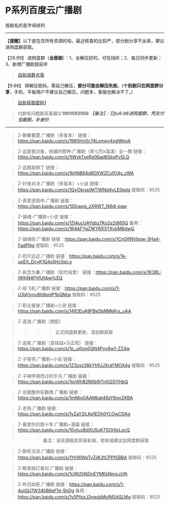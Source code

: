 <h1>P系列百度云广播剧</h1>
按剧名的首字母排列

-----

【**提醒**】以下是包含所有资源的哈。最近核查的比较严，部分剧分享不出来，建议进网盘群获取。


【29.99】 进网盘群（**全部剧**）：1、全解压好的，可在线听；2、每日同步更新；3、新增广播剧提前听
>[自助进群点我](http://pay.tupianmima.com/ma.html)

【9.98】 得解压密码，需自己解压，**部分可能会解压失败**。(**个别剧只在网盘群分享**，手机、平板用户不建议自己解压。问题多，客服也解决不了。)

>[自助获取密码1](http://pay.tupianmima.com/ma2.html)

>付款有问题联系客服Q:**1901592956**
***【备注】：已fu9.98进网盘群，凭支付宝截图，补差价***

------

>Z-朝秦暮楚.广播剧（多版本）
链接：https://pan.baidu.com/s/1960Hv0c74Lompy4xglWqvA

>Z-这是我对象，结婚的那种.广播剧（夙七烈x温溪）全一期
链接：https://pan.baidu.com/s/1lWxkTxeRg06ad6SkpPv5LQ

>Z-这题超纲了
链接：https://pan.baidu.com/s/1khNB64d8DXWZCufO4v_zWA

>Z-针锋对决.广播剧（多版本）+小说
链接：https://pan.baidu.com/s/1QyOkrspIMTlWNd4yLE0edg
提取码：9525 
 
 
>Z-真爱透视中.广播剧
链接：https://pan.baidu.com/s/1S5rasie_zXRWT_N9di-paw

>Z-镇魂-广播剧+小说
链接：https://pan.baidu.com/s/1ZI4ucUAYgbz7Ko2s2t865Q
备用：https://pan.baidu.com/s/1R4AFYgZfKYRXXTKvbM8dwQ
 
>Z-镇魂街.广播剧
链接：https://pan.baidu.com/s/1CnGlfNVbgw-3Ha4-FadPNg
提取码：9525 

>Z-咫尺远近.广播剧
链接：https://pan.baidu.com/s/1k-upEX_DcyK1Q4s5HcSpLg

>Z-执念为秦.广播剧（现代纯爱）
链接：https://pan.baidu.com/s/1K38L-jWjhN4FhfUhbw1cEQ

>Z-纸飞机.广播剧
链接：https://pan.baidu.com/s/1-U3jA1ynv8h9pnIP1bQNtw
提取码：9525 
 
>Z-职业替身.广播剧+小说
链接：https://pan.baidu.com/s/14fOEuA9FBeSbNMkKrs_uAA

>Z-逐浪.广播剧（商配）
>>>>正式网盘群更新，请加群获取
 
>Z-追尾.广播剧（袁铭喆x马正阳）
链接：https://pan.baidu.com/s/1o_ui0on0QN4Pvy8w1-ZZ4w

>Z-子夜鸮.广播剧+小说
链接：https://pan.baidu.com/s/1Z3zsz36kYhfUJXraYMOX4g
提取码：9525 
 
>Z-子弹呼啸而过的岁月.广播剧
链接：https://pan.baidu.com/s/1jjcWhB2N0b9ITn5l2GYHbQ

>Z-总裁酷帅狂霸拽.广播剧
链接：https://pan.baidu.com/s/1mMioOAAMbat48sY6onZKBA

>Z-走狗.广播剧
链接：https://pan.baidu.com/s/1vZaY2iLKe1EDh0YLOwCDAg

>Z-最爱你的那十年.广播剧+漫画
链接：https://pan.baidu.com/s/10ytuzBdXUSuK7SOtXeLocQ
>>>备注：该资源极其容易和谐，若和谐建议加网盘群获取
 
>Z-醉死当涂.广播剧
链接：https://pan.baidu.com/s/1Yh16WqTyZiiK2tCPPfSBBA
提取码：9525 

>Z-醉里挑灯看剑.广播剧
链接：https://pan.baidu.com/s/1ciRtZtiNDnEYMEkNmoJzfA

>Z-昨日如死.广播剧
链接：https://pan.baidu.com/s/1-4uiQU7W34hB6efTe-5hDg
备用：https://pan.baidu.com/s/1y5PfozJ3vgubMolM5ASLMg
提取码：9525



